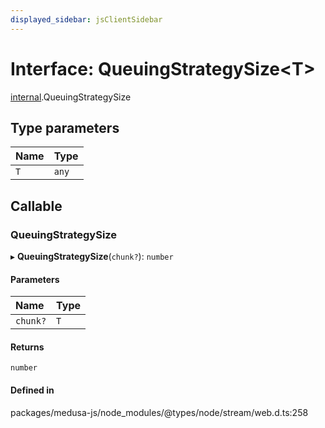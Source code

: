 ```yaml
---
displayed_sidebar: jsClientSidebar
---
```


# Interface: QueuingStrategySize<T\>

[internal](../modules/internal-8.md).QueuingStrategySize

## Type parameters

| Name | Type |
| :------ | :------ |
| `T` | `any` |

## Callable

### QueuingStrategySize

▸ **QueuingStrategySize**(`chunk?`): `number`

#### Parameters

| Name | Type |
| :------ | :------ |
| `chunk?` | `T` |

#### Returns

`number`

#### Defined in

packages/medusa-js/node_modules/@types/node/stream/web.d.ts:258
